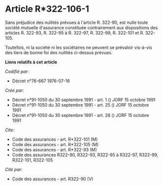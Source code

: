 # Article R*322-106-1

Sans préjudice des nullités prévues à l'article R. 322-90, est nulle toute société mutuelle d'assurance constituée
contrairement aux dispositions des articles R. 322-93, R. 322-95 à R. 322-97, R. 322-99, R. 322-101 et R. 322-105.

Toutefois, ni la société ni les sociétaires ne peuvent se prévaloir vis-à-vis des tiers de bonne foi des nullités ci-dessus
prévues.

**Liens relatifs à cet article**

_Codifié par_:

  - Décret n°76-667 1976-07-16

_Créé par_:

  - Décret n°91-1050 du 30 septembre 1991 - art. 1 () JORF 15 octobre 1991
  - Décret n°91-1050 du 30 septembre 1991 - art. 25 () JORF 15 octobre 1991
  - Décret n°91-1050 du 30 septembre 1991 - art. 28 () JORF 15 octobre 1991

_Cite_:

  - Code des assurances - art. R*322-101 (M)
  - Code des assurances - art. R*322-105 (M)
  - Code des assurances - art. R*322-93 (M)
  - Code des assurances R322-90, R322-93, R322-95 à R322-97, R322-99, R322-101, R322-105

_Cité par_:

  - Code des assurances - art. R322-90 (V)
